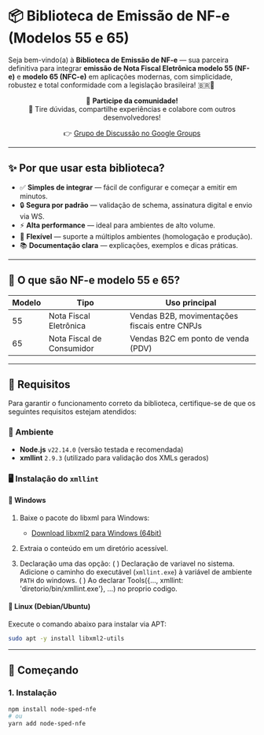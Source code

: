 # 📦 Biblioteca de Emissão de NF-e (Modelos 55 e 65)

Seja bem-vindo(a) à **Biblioteca de Emissão de NF-e** — sua parceira definitiva para integrar **emissão de Nota Fiscal Eletrônica modelo 55 (NF-e)** e **modelo 65 (NFC-e)** em aplicações modernas, com simplicidade, robustez e total conformidade com a legislação brasileira! 🇧🇷🚀

<div align="center">

📣 **Participe da comunidade!**  
💬 Tire dúvidas, compartilhe experiências e colabore com outros desenvolvedores!

👉 [Grupo de Discussão no Google Groups](https://groups.google.com/g/node-sped-nfe)

</div>

---

## ✨ Por que usar esta biblioteca?

- ✅ **Simples de integrar** — fácil de configurar e começar a emitir em minutos.
- 🔒 **Segura por padrão** — validação de schema, assinatura digital e envio via WS.
- ⚡ **Alta performance** — ideal para ambientes de alto volume.
- 🧩 **Flexível** — suporte a múltiplos ambientes (homologação e produção).
- 📚 **Documentação clara** — explicações, exemplos e dicas práticas.

---

## 🧾 O que são NF-e modelo 55 e 65?

| Modelo | Tipo                         | Uso principal                                 |
|--------|------------------------------|-----------------------------------------------|
| 55     | Nota Fiscal Eletrônica       | Vendas B2B, movimentações fiscais entre CNPJs |
| 65     | Nota Fiscal de Consumidor    | Vendas B2C em ponto de venda (PDV)            |

---

## 📌 Requisitos

Para garantir o funcionamento correto da biblioteca, certifique-se de que os seguintes requisitos estejam atendidos:

### 🔧 Ambiente

- **Node.js** `v22.14.0` (versão testada e recomendada)
- **xmllint** `2.9.3` (utilizado para validação dos XMLs gerados)

### 🖥 Instalação do `xmllint`

#### 🔵 Windows

1. Baixe o pacote do libxml para Windows:
   - [Download libxml2 para Windows (64bit)](http://xmlsoft.org/sources/win32/64bit/)

2. Extraia o conteúdo em um diretório acessível.

3. Declaração uma das opção:
    ( ) Declaração de variavel no sistema.
        Adicione o caminho do executável (`xmllint.exe`) à variável de ambiente `PATH` do windows.
    ( ) Ao declarar Tools({..., xmllint: 'diretorio/bin/xmllint.exe'}, ...) no proprio codigo.

#### 🐧 Linux (Debian/Ubuntu)

Execute o comando abaixo para instalar via APT:

```bash
sudo apt -y install libxml2-utils
```

---

## 🚀 Começando

### 1. Instalação

```bash
npm install node-sped-nfe
# ou
yarn add node-sped-nfe
